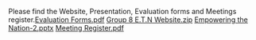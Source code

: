Please find the Website, Presentation, Evaluation forms and Meetings register.[Evaluation Forms.pdf](https://github.com/user-attachments/files/17434011/Evaluation.Forms.pdf)
[Group 8 E.T.N Website.zip](https://github.com/user-attachments/files/17434009/Group.8.E.T.N.Website.zip)
[Empowering the Nation-2.pptx](https://github.com/user-attachments/files/17434005/Empowering.the.Nation-2.pptx)
[Meeting Register.pdf](https://github.com/user-attachments/files/17434020/Meeting.Register.pdf)
